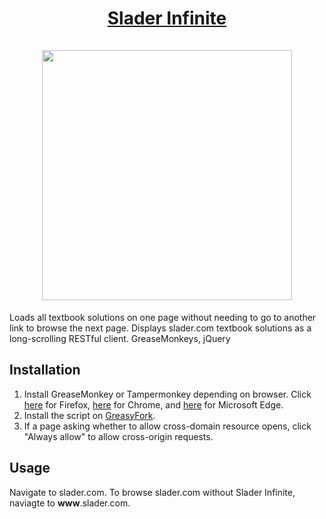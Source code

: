 <h1 align="center">
  <a href="https://greasyfork.org/en/scripts/26910-slader-infinite">Slader Infinite</a>
  <br>
  <br>
  <img src="/demo.gif?raw=true" height="400">
</h1>

Loads all textbook solutions on one page without needing to go to another link to browse the next page. Displays slader.com textbook solutions as a long-scrolling RESTful client. GreaseMonkeys, jQuery
## Installation
1. Install GreaseMonkey or Tampermonkey depending on browser. Click [here](https://addons.mozilla.org/en-US/firefox/addon/greasemonkey/) for Firefox, [here](https://chrome.google.com/webstore/detail/tampermonkey/dhdgffkkebhmkfjojejmpbldmpobfkfo) for Chrome, and [here](https://www.microsoft.com/en-US/store/p/tampermonkey/9nblggh5162s?rtc=1) for Microsoft Edge.
2. Install the script on [GreasyFork](https://greasyfork.org/en/scripts/26910-slader-infinite).
3. If a page asking whether to allow cross-domain resource opens, click "Always allow" to allow cross-origin requests.
## Usage
Navigate to slader.com. To browse slader.com without Slader Infinite, naviagte to **www**.slader.com.
